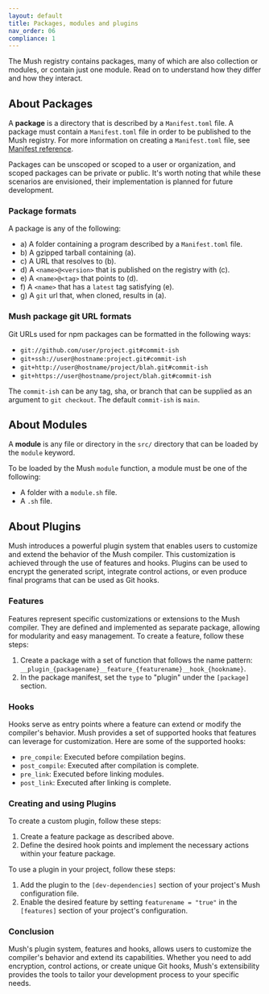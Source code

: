 ```yaml
---
layout: default
title: Packages, modules and plugins
nav_order: 06
compliance: 1
---
```


The Mush registry contains packages, many of which are also collection or modules, or contain just one module. 
Read on to understand how they differ and how they interact.

## About Packages

A **package** is a directory that is described by a `Manifest.toml` file. 
A package must contain a `Manifest.toml` file in order to be published to the Mush registry. 
For more information on creating a `Manifest.toml` file, see [Manifest reference](manifest).

Packages can be unscoped or scoped to a user or organization, and scoped packages can be private or public. 
It's worth noting that while these scenarios are envisioned, their implementation is planned for future development.

### Package formats

A package is any of the following:

* a) A folder containing a program described by a `Manifest.toml` file.
* b) A gzipped tarball containing (a).
* c) A URL that resolves to (b).
* d) A `<name>@<version>` that is published on the registry with (c).
* e) A `<name>@<tag>` that points to (d).
* f) A `<name>` that has a `latest` tag satisfying (e).
* g) A `git` url that, when cloned, results in (a).

### Mush package git URL formats

Git URLs used for npm packages can be formatted in the following ways:

- `git://github.com/user/project.git#commit-ish`
- `git+ssh://user@hostname:project.git#commit-ish`
- `git+http://user@hostname/project/blah.git#commit-ish`
- `git+https://user@hostname/project/blah.git#commit-ish`

The `commit-ish` can be any tag, sha, or branch that can be supplied as
an argument to `git checkout`. The default `commit-ish` is `main`.

## About Modules

A **module** is any file or directory in the `src/` directory that can be loaded by the `module` keyword.

To be loaded by the Mush `module` function, a module must be one of the following:

* A folder with a `module.sh` file.
* A `.sh` file.

## About Plugins

Mush introduces a powerful plugin system that enables users to customize and extend the behavior of the Mush compiler. 
This customization is achieved through the use of features and hooks. 
Plugins can be used to encrypt the generated script, integrate control actions, 
or even produce final programs that can be used as Git hooks.

### Features

Features represent specific customizations or extensions to the Mush compiler. 
They are defined and implemented as separate package, allowing for modularity and easy management. 
To create a feature, follow these steps:

1. Create a package with a set of function that follows the name pattern: `__plugin_{packagename}__feature_{featurename}__hook_{hookname}`.
2. In the package manifest, set the `type` to "plugin" under the `[package]` section.

### Hooks

Hooks serve as entry points where a feature can extend or modify the compiler's behavior. 
Mush provides a set of supported hooks that features can leverage for customization. 
Here are some of the supported hooks:

- `pre_compile`: Executed before compilation begins.
- `post_compile`: Executed after compilation is complete.
- `pre_link`: Executed before linking modules.
- `post_link`: Executed after linking is complete.

### Creating and using Plugins

To create a custom plugin, follow these steps:
 
1. Create a feature package as described above.
2. Define the desired hook points and implement the necessary actions within your feature package.

To use a plugin in your project, follow these steps:
 
1. Add the plugin to the `[dev-dependencies]` section of your project's Mush configuration file.
2. Enable the desired feature by setting `featurename = "true"` in the `[features]` section of your project's configuration.

### Conclusion

Mush's plugin system, features and hooks, allows users to customize the compiler's behavior and extend its capabilities. 
Whether you need to add encryption, control actions, or create unique Git hooks, 
Mush's extensibility provides the tools to tailor your development process to your specific needs.
